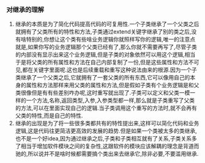 ### 对继承的理解
1. 继承的本质是为了简化代码提高代码的可复用性.一个子类继承了一个父类之后就拥有了父类所有的特性和方法,子类通过extend关键字继承了别的类之后,没有啥特别的,你想让这个类有些啥业务逻辑你就照样写你的逻辑,唯一的注意点就是,如果你写的业务逻辑那个父类已经有了,那么你就不需要再写了,尽管子类的内部没有显示出来这个业务逻辑,但是子类的对象依然可以用这个逻辑,相当于是将父类的所有属性和方法在自己内部复制了一份,但是这些属性和方法不可见,都在关键字里面呢.这也是后续重载和重写这种说法由来的根源.因为一个子类继承了一个父类之后,它就拥有了一套父类的所有东西,它可以像用自己的本身的属性和方法那样来用父类的属性和方法,但是假如子类有个业务逻辑是和父类很像但是有有些差别咋办呢,这时重写就出现了.子类可以定义和父类一模一样的一个方法,名称,返回类型,入参,入参类型都一样,那么就是子类重写了父类的方法,可以在里面实现自己的逻辑.当子类调用这个重写的方法时,就不会再有父类的特性,而是自己的特性.
2. 继承的出现是为了将一些很多类都共有的特性提出来,这样可以简化代码和业务逻辑,这是代码往更简洁更高效的发展的趋势.但是如果一个类被太多的类继承,也不是一个好idea,因为通过继承之后,子类和子类相互就有了关系,子类关系多了相当于增加软件模块之间的复杂性,这跟软件的模块应该解耦的理念是背道而驰的,所以说并不是啥时候都需要搞个类出来去继承它,除非必要,不要滥用继承.
